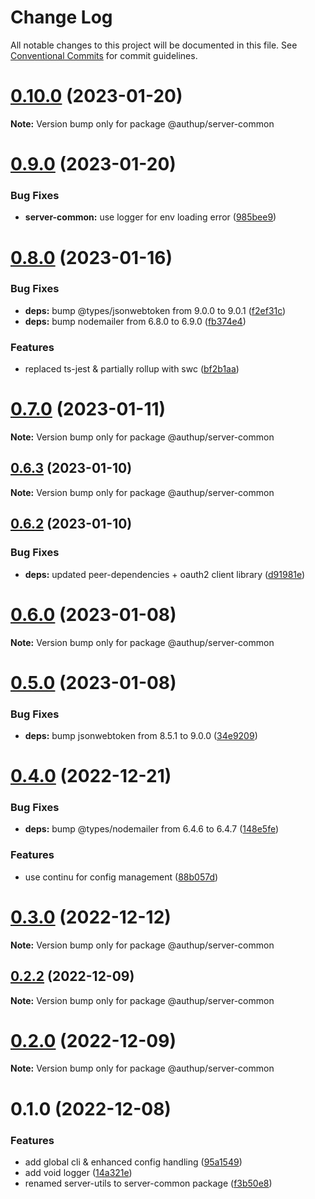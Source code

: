# Change Log

All notable changes to this project will be documented in this file.
See [Conventional Commits](https://conventionalcommits.org) for commit guidelines.

# [0.10.0](https://github.com/Tada5hi/authup/compare/v0.9.0...v0.10.0) (2023-01-20)

**Note:** Version bump only for package @authup/server-common





# [0.9.0](https://github.com/Tada5hi/authup/compare/v0.8.0...v0.9.0) (2023-01-20)


### Bug Fixes

* **server-common:** use logger for env loading error ([985bee9](https://github.com/Tada5hi/authup/commit/985bee9ae0842aa8c2583561fe971b04d5376d0c))





# [0.8.0](https://github.com/Tada5hi/authup/compare/v0.7.0...v0.8.0) (2023-01-16)


### Bug Fixes

* **deps:** bump @types/jsonwebtoken from 9.0.0 to 9.0.1 ([f2ef31c](https://github.com/Tada5hi/authup/commit/f2ef31c46eae74a9d8b8d219a3bcb418d2d48bb0))
* **deps:** bump nodemailer from 6.8.0 to 6.9.0 ([fb374e4](https://github.com/Tada5hi/authup/commit/fb374e42faa4443876c28a91ffd78b51d9276f5c))


### Features

* replaced ts-jest & partially rollup with swc ([bf2b1aa](https://github.com/Tada5hi/authup/commit/bf2b1aa7ed4f0ee9e63fabf0d1d38754bbfa3310))





# [0.7.0](https://github.com/Tada5hi/authup/compare/v0.6.3...v0.7.0) (2023-01-11)

**Note:** Version bump only for package @authup/server-common





## [0.6.3](https://github.com/Tada5hi/authup/compare/v0.6.2...v0.6.3) (2023-01-10)

**Note:** Version bump only for package @authup/server-common





## [0.6.2](https://github.com/Tada5hi/authup/compare/v0.6.1...v0.6.2) (2023-01-10)


### Bug Fixes

* **deps:** updated peer-dependencies + oauth2 client library ([d91981e](https://github.com/Tada5hi/authup/commit/d91981e7cafe0def6fef26e5daa3042524c9a3e0))





# [0.6.0](https://github.com/Tada5hi/authup/compare/v0.5.0...v0.6.0) (2023-01-08)

**Note:** Version bump only for package @authup/server-common





# [0.5.0](https://github.com/Tada5hi/authup/compare/v0.4.0...v0.5.0) (2023-01-08)


### Bug Fixes

* **deps:** bump jsonwebtoken from 8.5.1 to 9.0.0 ([34e9209](https://github.com/Tada5hi/authup/commit/34e9209d27899f6cf7a0be72676290ba2a62ebed))





# [0.4.0](https://github.com/Tada5hi/authup/compare/v0.3.1...v0.4.0) (2022-12-21)


### Bug Fixes

* **deps:** bump @types/nodemailer from 6.4.6 to 6.4.7 ([148e5fe](https://github.com/Tada5hi/authup/commit/148e5fe574a26b940be0de43a950852a832ae7dc))


### Features

* use continu for config management ([88b057d](https://github.com/Tada5hi/authup/commit/88b057dd6f15fb77c6a25197b51e6e0765e4fbe5))





# [0.3.0](https://github.com/Tada5hi/authup/compare/v0.2.2...v0.3.0) (2022-12-12)

**Note:** Version bump only for package @authup/server-common





## [0.2.2](https://github.com/Tada5hi/authup/compare/v0.2.1...v0.2.2) (2022-12-09)

**Note:** Version bump only for package @authup/server-common





# [0.2.0](https://github.com/Tada5hi/authup/compare/v0.1.6...v0.2.0) (2022-12-09)

**Note:** Version bump only for package @authup/server-common





# 0.1.0 (2022-12-08)


### Features

* add global cli & enhanced config handling ([95a1549](https://github.com/Tada5hi/authup/commit/95a1549c70ed18e9bc58e2f4fb5734712ab20a35))
* add void logger ([14a321e](https://github.com/Tada5hi/authup/commit/14a321ec4f39559da156ebc592fa8118dc5d5be0))
* renamed server-utils to server-common package ([f3b50e8](https://github.com/Tada5hi/authup/commit/f3b50e8021c4d3fd8ed78d1de33266ddc5714aa7))

